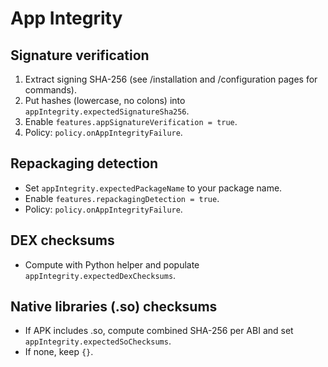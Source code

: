 # App Integrity

## Signature verification
1) Extract signing SHA-256 (see /installation and /configuration pages for commands).
2) Put hashes (lowercase, no colons) into `appIntegrity.expectedSignatureSha256`.
3) Enable `features.appSignatureVerification = true`.
4) Policy: `policy.onAppIntegrityFailure`.

## Repackaging detection
- Set `appIntegrity.expectedPackageName` to your package name.
- Enable `features.repackagingDetection = true`.
- Policy: `policy.onAppIntegrityFailure`.

## DEX checksums
- Compute with Python helper and populate `appIntegrity.expectedDexChecksums`.

## Native libraries (.so) checksums
- If APK includes .so, compute combined SHA-256 per ABI and set `appIntegrity.expectedSoChecksums`.
- If none, keep `{}`.
